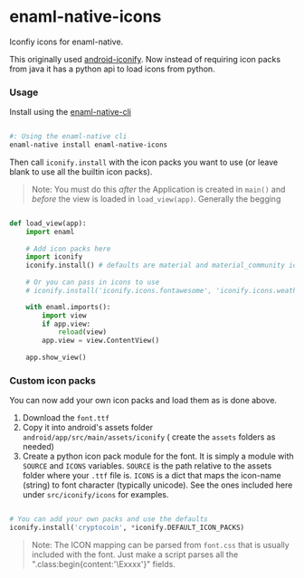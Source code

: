 # enaml-native-icons

Iconfiy icons for enaml-native. 

This originally used [android-iconify](https://github.com/JoanZapata/android-iconify). Now instead
of requiring icon packs from java it has a python api to load icons from python.

### Usage

Install using the [enaml-native-cli](https://github.com/codelv/enaml-native-cli)

```bash

#: Using the enaml-native cli
enaml-native install enaml-native-icons

```

Then call `iconify.install` with the icon packs you want to use (or leave blank to use all the
builtin icon packs).

> Note: You must do this _after_ the Application is created in `main()` and _before_ the view is 
loaded in `load_view(app)`. Generally the begging

```python

def load_view(app):
    import enaml
    
    # Add icon packs here
    import iconify
    iconify.install() # defaults are material and material_community icons
    
    # Or you can pass in icons to use
    # iconify.install('iconify.icons.fontawesome', 'iconify.icons.weathericons')

    with enaml.imports():
        import view
        if app.view:
            reload(view)
        app.view = view.ContentView()
    
    app.show_view()

```

### Custom icon packs

You can now add your own icon packs and load them as is done above.

1. Download the `font.ttf`
2. Copy it into android's assets folder `android/app/src/main/assets/iconify` (
create the `assets` folders as needed)
3. Create a python icon pack module for the font. It is simply a module with `SOURCE` and `ICONS` 
variables. `SOURCE` is the path relative to the assets folder where your `.ttf` file is. `ICONS`
is a dict that maps the icon-name (string) to font character (typically unicode).
See the ones included here under `src/iconify/icons` for examples.

```python

# You can add your own packs and use the defaults 
iconify.install('cryptocoin', *iconify.DEFAULT_ICON_PACKS)

```

> Note: The ICON mapping can be parsed from `font.css` that is usually included with the font.
Just make a script parses all the ".class:begin{content:'\Exxxx'}" fields.